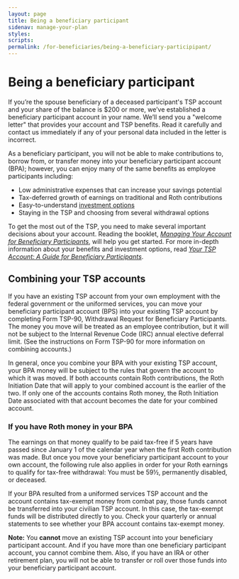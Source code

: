 ```yaml
---
layout: page
title: Being a beneficiary participant
sidenav: manage-your-plan
styles:
scripts:
permalink: /for-beneficiaries/being-a-beneficiary-participipant/
---
```


# Being a beneficiary participant

If you’re the spouse beneficiary of a deceased participant's TSP account and your share of the balance is $200 or more, we’ve established a beneficiary participant account in your name. We’ll send you a "welcome letter" that provides your account and TSP benefits. Read it carefully and contact us immediately if any of your personal data included in the letter is incorrect.

As a beneficiary participant, you will not be able to make contributions to, borrow from, or transfer money into your beneficiary participant account (BPA); however, you can enjoy many of the same benefits as employee participants including:

- Low administrative expenses that can increase your savings potential
- Tax-deferred growth of earnings on traditional and Roth contributions
- Easy-to-understand [investment options](#)
- Staying in the TSP and choosing from several withdrawal options

To get the most out of the TSP, you need to make several important decisions about your account. Reading the booklet, [*Managing Your Account for Beneficiary Participants*](javascript:void(0)), will help you get started. For more in-depth information about your benefits and investment options, read [*Your TSP Account: A Guide for Beneficiary Participants*](javascript:void(0)).

## Combining your TSP accounts

If you have an existing TSP account from your own employment with the federal government or the uniformed services, you can move your beneficiary participant account (BPS) into your existing TSP account by completing Form TSP-90, Withdrawal Request for Beneficiary Participants. The money you move will be treated as an employee contribution, but it will not be subject to the Internal Revenue Code (IRC) annual elective deferral limit. (See the instructions on Form TSP-90 for more information on combining accounts.)

In general, once you combine your BPA with your existing TSP account, your BPA money will be subject to the rules that govern the account to which it was moved.
If both accounts contain Roth contributions, the Roth Initiation Date that will apply to your combined account is the earlier of the two. If only one of the accounts contains Roth money, the Roth Initiation Date associated with that account becomes the date for your combined account.

<div class="usa-alert usa-alert-info">
  <div class="usa-alert-body"><h3 class="usa-alert-heading">If you have Roth money in your BPA</h3><p class="usa-alert-text">The earnings on that money qualify to be paid tax-free if 5 years have passed since January 1 of the calendar year when the first Roth contribution was made. But once you move your beneficiary participant account to your own account, the following rule also applies in order for your Roth earnings to qualify for tax-free withdrawal: You must be 59½, permanently disabled, or deceased.</p></div>
</div>


If your BPA resulted from a uniformed services TSP account and the account contains tax-exempt money from combat pay, those funds cannot be transferred into your civilian TSP account. In this case, the tax-exempt funds will be distributed directly to you. Check your quarterly or annual statements to see whether your BPA account contains tax-exempt money.

**Note:** You **cannot** move an existing TSP account into your beneficiary participant account. And if you have more than one beneficiary participant account, you cannot combine them. Also, if you have an IRA or other retirement plan, you will not be able to transfer or roll over those funds into your beneficiary participant account.
